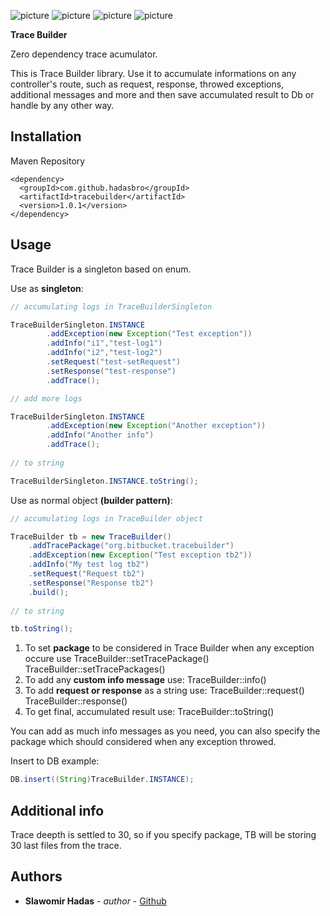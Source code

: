 ![picture](https://img.shields.io/badge/Maven%20central-1.0.1-green)
![picture](https://img.shields.io/badge/Java-%3E%3D9.0.1-green)
![picture](https://img.shields.io/badge/jUnit-4.12-green)
![picture](https://img.shields.io/badge/License-Apache--2.0-%23008EFF)

**Trace Builder**

Zero dependency trace acumulator.

This is Trace Builder library. Use it to accumulate informations on any controller's route, such as request, response, throwed exceptions, additional messages and more and then save accumulated result to Db or handle by any other way.

## Installation

Maven Repository

    <dependency>
      <groupId>com.github.hadasbro</groupId>
      <artifactId>tracebuilder</artifactId>
      <version>1.0.1</version>
    </dependency>


## Usage

Trace Builder is a singleton based on enum.

Use as **singleton**:

```java
// accumulating logs in TraceBuilderSingleton

TraceBuilderSingleton.INSTANCE
        .addException(new Exception("Test exception"))
        .addInfo("i1","test-log1")
        .addInfo("i2","test-log2")
        .setRequest("test-setRequest")
        .setResponse("test-response")
        .addTrace();

// add more logs

TraceBuilderSingleton.INSTANCE
        .addException(new Exception("Another exception"))
        .addInfo("Another info")
        .addTrace();
        
// to string

TraceBuilderSingleton.INSTANCE.toString();
```

Use as normal object **(builder pattern)**:
        
```java
// accumulating logs in TraceBuilder object

TraceBuilder tb = new TraceBuilder()
    .addTracePackage("org.bitbucket.tracebuilder")
    .addException(new Exception("Test exception tb2"))
    .addInfo("My test log tb2")
    .setRequest("Request tb2")
    .setResponse("Response tb2")
    .build();	
    
// to string

tb.toString();
```

1. To set **package** to be considered in Trace Builder when any exception occure use
TraceBuilder::setTracePackage()
TraceBuilder::setTracePackages()
2. To add any **custom info message** use:
TraceBuilder::info()
3. To add **request or response** as a string use:
TraceBuilder::request()
TraceBuilder::response()
4. To get final, accumulated result use:
TraceBuilder::toString()

You can add as much info messages as you need, you can also specify the package which should considered when any exception throwed.

Insert to DB example:

```java
DB.insert((String)TraceBuilder.INSTANCE);
```                


## Additional info

Trace deepth is settled to 30, so if you specify package, TB will be storing 30 last files from the trace.


## Authors

* **Slawomir Hadas** - *author* - [Github](https://github.com/hadasbro)
